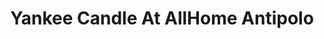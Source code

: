 ---
title: "Yankee Candle At AllHome Antipolo"
url: /antipolo/yankee-candle-at-allhome-antipolo/
shop: Warenhaus
---